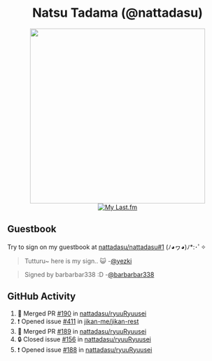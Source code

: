 <div align="center">

# Natsu Tadama (@nattadasu)

[<img width="400" src="https://spotify.nattadeploy.my.id/api?theme=dark&scan=true">](https://open.spotify.com/user/nattadasu)<br>
[![My Last.fm](https://lastfm.nattadeploy.my.id/api?user=nattadasu&loved=true)](https://www.last.fm/user/nattadasu)
</div>

## Guestbook

Try to sign on my guestbook at [nattadasu/nattadasu#1](https://github.com/nattadasu/nattadasu/issues/1) (ﾉ◕ヮ◕)ﾉ\*:･ﾟ✧

<!--START:guestbook-->
> Tutturu~  here is my sign.. :smiley_cat: 
> -[@yezki](https://github.com/yezki)

> Signed by barbarbar338 :D
> -[@barbarbar338](https://github.com/barbarbar338)
<!--END:guestbook-->

## GitHub Activity
<!--START_SECTION:activity-->
1. 🎉 Merged PR [#190](https://github.com/nattadasu/ryuuRyuusei/pull/190) in [nattadasu/ryuuRyuusei](https://github.com/nattadasu/ryuuRyuusei)
2. ❗ Opened issue [#411](https://github.com/jikan-me/jikan-rest/issues/411) in [jikan-me/jikan-rest](https://github.com/jikan-me/jikan-rest)
3. 🎉 Merged PR [#189](https://github.com/nattadasu/ryuuRyuusei/pull/189) in [nattadasu/ryuuRyuusei](https://github.com/nattadasu/ryuuRyuusei)
4. 🔒 Closed issue [#156](https://github.com/nattadasu/ryuuRyuusei/issues/156) in [nattadasu/ryuuRyuusei](https://github.com/nattadasu/ryuuRyuusei)
5. ❗ Opened issue [#188](https://github.com/nattadasu/ryuuRyuusei/issues/188) in [nattadasu/ryuuRyuusei](https://github.com/nattadasu/ryuuRyuusei)
<!--END_SECTION:activity-->
